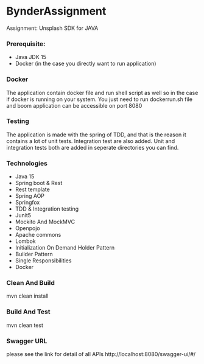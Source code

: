 # BynderAssignment
Assignment: Unsplash SDK for JAVA

### Prerequisite:
- Java JDK 15
- Docker (in the case you directly want to run application)

### Docker
The application contain docker file and run shell script as well so in the case if docker is running on your system. You just need to run dockerrun.sh file and boom application can be accessible on port 8080

### Testing
The application is made with the spring of TDD, and that is the reason it contains a lot of unit tests. Integration test are also added. Unit and integration tests both are added in seperate directories you can find.

### Technologies
- Java 15
- Spring boot & Rest
- Rest template
- Spring AOP
- Springfox  
- TDD & Integration testing
- Junit5
- Mockito And MockMVC
- Openpojo
- Apache commons
- Lombok
- Initialization On Demand Holder Pattern
- Builder Pattern
- Single Responsibilities
- Docker

### Clean And Build
mvn clean install

### Build And Test
mvn clean test

### Swagger URL
please see the link for detail of all APIs http://localhost:8080/swagger-ui/#/